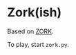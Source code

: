 # Zork(ish)

Based on [ZORK](http://steel.lcc.gatech.edu/~marleigh/zork/transcript.html).

To play, start `zork.py`.
